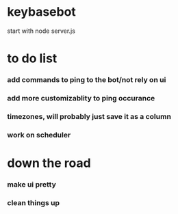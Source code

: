 # keybasebot

start with node server.js

# to do list
### add commands to ping to the bot/not rely on ui
### add more customizablity to ping occurance
### timezones, will probably just save it as a column
### work on scheduler

# down the road
### make ui pretty
### clean things up